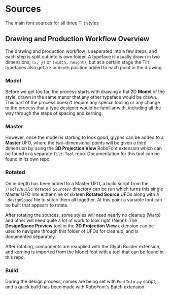 # Sources

The main font sources for all three Tilt styles

## Drawing and Production Workflow Overview

The drawing and production workflow is separated into a few steps, and each step is split out into is own folder. A typeface is usually drawn in two dimensions, ``(x, y)`` or ``(width, height)``, but at a certain stage the Tilt typefaces also get a ``z`` or ``depth`` position added to each point in the drawing. 

### Model

Before we get too far, the process starts with drawing a flat 2D **Model** of the style, drawn in the same manor that any other typeface would be drawn. This part of the process doesn't require any special tooling or any change to the process that a type designer would be familiar with, including all the way through the steps of spacing and kerning.

### Master 

However, once the model is starting to look good, glyphs can be added to a **Master** UFO, where the two-dimensional points will be given a third dimension by using the **3D Projection View** RoboFont extension which can be found in a separate ``Tilt-Tool`` repo. Documentation for this tool can be found in its own repo.

### Rotated

Once depth has been added to a Master UFO, a build script from the ``/Tools/Build Rotated Sources/`` directory can be run which turns this single Master UFO into either nine or sixteen **Rotated Source** UFOs along with a ``.designSpace`` file to stitch them all together. At this point a variable font can be built that appears to rotate.

After rotating the sources, some styles will need nearly no cleanup (Warp) and other will need quite a lot of work to look right (Neon). The **DesignSpace Preview** tool in the **3D Projection View** extension can be used to navigate through this folder of UFOs for cleanup, and is documented separately.

After rotating, components are reapplied with the Glyph Builder extension, and kerning is imported from the Model font with a tool that can be found in this repo.

### Build

During the design process, names are being set with ``FontInfo.py`` script, and a quick build has been made with RoboFont's Batch extension.
